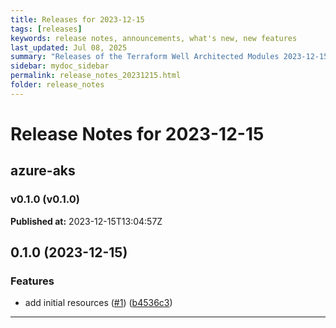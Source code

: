 ```yaml
---
title: Releases for 2023-12-15
tags: [releases]
keywords: release notes, announcements, what's new, new features
last_updated: Jul 08, 2025
summary: "Releases of the Terraform Well Architected Modules 2023-12-15"
sidebar: mydoc_sidebar
permalink: release_notes_20231215.html
folder: release_notes
---
```


# Release Notes for 2023-12-15

## azure-aks
### v0.1.0 (v0.1.0)
**Published at:** 2023-12-15T13:04:57Z

## 0.1.0 (2023-12-15)


### Features

* add initial resources ([#1](https://github.com/CloudNationHQ/terraform-azure-aks/issues/1)) ([b4536c3](https://github.com/CloudNationHQ/terraform-azure-aks/commit/b4536c36e21fa647f7a652293638847786ecefd8))

---

